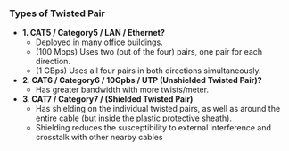 ### Types of Twisted Pair
- **1. CAT5 / Category5 / LAN / Ethernet?**
  - Deployed in many office buildings.
  - (100 Mbps) Uses two (out of the four) pairs, one pair for each direction.
  - (1 GBps) Uses all four pairs in both directions simultaneously.
- **2. CAT6 / Category6 / 10Gpbs / UTP (Unshielded Twisted Pair)?**
  - Has greater bandwidth with more twists/meter.
- **3. CAT7 / Category7 / (Shielded Twisted Pair)**
  - Has shielding on the individual twisted pairs, as well as around the entire cable (but inside the plastic protective sheath).
  - Shielding reduces the susceptibility to external interference and crosstalk with other nearby cables
